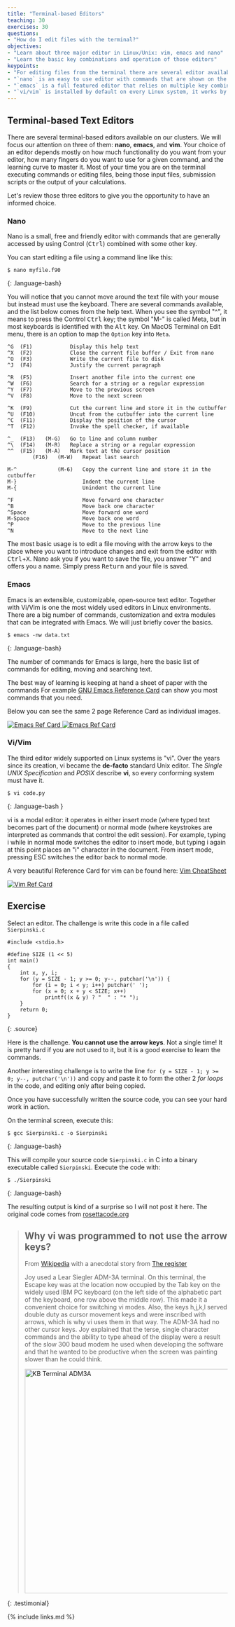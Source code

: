 ```yaml
---
title: "Terminal-based Editors"
teaching: 30
exercises: 30
questions:
- "How do I edit files with the terminal?"
objectives:
- "Learn about three major editor in Linux/Unix: vim, emacs and nano"
- "Learn the basic key combinations and operation of those editors"
keypoints:
- "For editing files from the terminal there are several editor available"
- "`nano` is an easy to use editor with commands that are shown on the bottom, good for beginners."
- "`emacs` is a full featured editor that relies on multiple key combinations to control its operation."
- "`vi/vim` is installed by default on every Linux system, it works by changing between 'modes'"
---
```


## Terminal-based Text Editors

There are several terminal-based editors available on our clusters. We
will focus our attention on three of them: **nano**, **emacs**, and **vim**. Your
choice of an editor depends mostly on how much functionality do you want
from your editor, how many fingers do you want to use for a given
command, and the learning curve to master it. Most of your time you are on the terminal executing
commands or editing files, being those input files, submission scripts
or the output of your calculations.

Let\'s review those three editors to give you the opportunity to have an
informed choice.

### Nano

Nano is a small, free and friendly editor with commands that are generally accessed by using Control (<kbd>Ctrl</kbd>) combined with some other key.

You can start editing a file using a command line like this:

~~~
$ nano myfile.f90
~~~
{: .language-bash}

You will notice that you cannot move around the text file with your mouse but instead must use the keyboard.
There are several commands available, and the list below comes from the help text.
When you see the symbol \"\^\", it means to press the Control <kbd>Ctrl</kbd> key; the symbol \"M-\" is called Meta, but in most keyboards is identified with the <kbd>Alt</kbd> key. On MacOS Terminal on Edit menu, there is an option to map the `Option` key into `Meta`.

    ^G  (F1)            Display this help text
    ^X  (F2)            Close the current file buffer / Exit from nano
    ^O  (F3)            Write the current file to disk
    ^J  (F4)            Justify the current paragraph

    ^R  (F5)            Insert another file into the current one
    ^W  (F6)            Search for a string or a regular expression
    ^Y  (F7)            Move to the previous screen
    ^V  (F8)            Move to the next screen

    ^K  (F9)            Cut the current line and store it in the cutbuffer
    ^U  (F10)           Uncut from the cutbuffer into the current line
    ^C  (F11)           Display the position of the cursor
    ^T  (F12)           Invoke the spell checker, if available

    ^_  (F13)   (M-G)   Go to line and column number
    ^\  (F14)   (M-R)   Replace a string or a regular expression
    ^^  (F15)   (M-A)   Mark text at the cursor position
            (F16)   (M-W)   Repeat last search

    M-^             (M-6)   Copy the current line and store it in the cutbuffer
    M-}                     Indent the current line
    M-{                     Unindent the current line

    ^F                      Move forward one character
    ^B                      Move back one character
    ^Space                  Move forward one word
    M-Space                 Move back one word
    ^P                      Move to the previous line
    ^N                      Move to the next line

<!--
    ^A                      Move to the beginning of the current line
    ^E                      Move to the end of the current line
    M-(             (M-9)   Move to the beginning of the current paragraph
    M-)             (M-0)   Move to the end of the current paragraph
    M-\             (M-|)   Move to the first line of the file
    M-/             (M-?)   Move to the last line of the file

    M-]                     Move to the matching bracket
    M--             (M-\_)   Scroll up one line without scrolling the cursor
    M-+             (M-=)   Scroll down one line without scrolling the cursor

    M-<             (M-,)   Switch to the previous file buffer
    M->             (M-.)   Switch to the next file buffer

    M-V                     Insert the next keystroke verbatim
    ^I                      Insert a tab at the cursor position
    ^M                      Insert a newline at the cursor position
    ^D                      Delete the character under the cursor
    ^H                      Delete the character to the left of the cursor
    M-T                     Cut from the cursor position to the end of the file

    M-J                     Justify /_staticthe entire file
    M-D                     Count the number of words, lines, and characters
    ^L                      Refresh (redraw) the current screen

    M-X                     Help mode enable/disable
    M-C                     Constant cursor position display enable/disable
    M-O                     Use of one more line for editing enable/disable
    M-S                     Smooth scrolling enable/disable
    M-P                     Whitespace display enable/disable
    M-Y                     Color syntax highlighting enable/disable

    M-H                     Smart home key enable/disable
    M-I                     Auto indent enable/disable
    M-K                     Cut to end enable/disable
    M-L                     Long line wrapping enable/disable
    M-Q                     Conversion of typed tabs to spaces enable/disable

    M-B                     Backup files enable/disable
    M-F                     Multiple file buffers enable/disable
    M-M                     Mouse support enable/disable
    M-N                     No conversion from DOS/Mac format enable/disable
    M-Z                     Suspension enable/disable
-->

The most basic usage is to edit a file moving with the arrow keys to the place where you want to introduce changes and exit from the editor with <kbd>Ctrl</kbd>+<kbd>X</kbd>. Nano ask you if you want to save the file, you answer \"Y\" and offers you a name. Simply press <kbd>Return</kbd> and your file is saved.

### Emacs

Emacs is an extensible, customizable, open-source text editor. Together
with Vi/Vim is one the most widely used editors in Linux environments.
There are a big number of commands, customization and extra modules
that can be integrated with Emacs. We will just briefly cover the
basics.

~~~
$ emacs -nw data.txt
~~~
{: .language-bash}

The number of commands for Emacs is large, here the basic list of
commands for editing, moving and searching text.

The best way of learning is keeping at hand a sheet of paper with the commands
For example [GNU Emacs Reference Card](https://www.gnu.org/software/emacs/refcards/pdf/refcard.pdf) can show you most commands that you need.

Below you can see the same 2 page Reference Card as individual images.

<a href="{{ page.root }}/fig/refcard-0.png">
  <img src="{{ page.root }}/fig/refcard-0.png" alt="Emacs Ref Card" />
</a>

<a href="{{ page.root }}/fig/refcard-1.png">
  <img src="{{ page.root }}/fig/refcard-1.png" alt="Emacs Ref Card" />
</a>


### Vi/Vim

The third editor widely supported on Linux systems is \"vi\". Over the
years since its creation, vi became the **de-facto** standard Unix
editor. The *Single UNIX Specification* and *POSIX* describe **vi**, so every conforming system must have it.

~~~
$ vi code.py
~~~
{: .language-bash }

vi is a modal editor: it operates in either insert mode (where typed
text becomes part of the document) or normal mode (where keystrokes are
interpreted as commands that control the edit session). For example,
typing i while in normal mode switches the editor to insert mode, but
typing i again at this point places an \"i\" character in the document.
From insert mode, pressing ESC switches the editor back to normal mode.

A very beautiful Reference Card for vim can be found here: [Vim CheatSheet](http://vimcheatsheet.com/)


<a href="https://external-preview.redd.it/iigrixvxp5aYN9ox7Gr1dfI_rhLRotWlLsCafjJqjEQ.png?auto=webp&s=1594ddc17408cb9186a73c2a6d1a1bf1e00769dd">
  <img src="https://external-preview.redd.it/iigrixvxp5aYN9ox7Gr1dfI_rhLRotWlLsCafjJqjEQ.png?auto=webp&s=1594ddc17408cb9186a73c2a6d1a1bf1e00769dd" alt="Vim Ref Card" />
</a>


## Exercise

Select an editor. The challenge is write this code in a file called `Sierpinski.c`

~~~
#include <stdio.h>

#define SIZE (1 << 5)
int main()
{
    int x, y, i;
    for (y = SIZE - 1; y >= 0; y--, putchar('\n')) {
        for (i = 0; i < y; i++) putchar(' ');
        for (x = 0; x + y < SIZE; x++)
            printf((x & y) ? "  " : "* ");
    }
    return 0;
}

~~~
{: .source}

Here is the challenge. **You cannot use the arrow keys**. Not a single time!
It is pretty hard if you are not used to it, but it is a good exercise to learn the commands.

Another interesting challenge is to write the line `for (y = SIZE - 1; y >= 0; y--, putchar('\n'))` and copy and paste it to form the other 2 *for loops* in the code, and editing only after being copied.

Once you have successfully written the source code, you can see your hard work in action.

On the terminal screen, execute this:

~~~
$ gcc Sierpinski.c -o Sierpinski
~~~
{: .language-bash}

This will compile your source code `Sierpinski.c` in C into a binary executable called `Sierpinski`. Execute the code with:

~~~
$ ./Sierpinski
~~~
{: .language-bash}

The resulting output is kind of a surprise so I will not post it here.
The original code comes from [rosettacode.org](http://www.rosettacode.org/wiki/Sierpinski_triangle#C)


> ## Why vi was programmed to not use the arrow keys?
>
>From [Wikipedia](https://en.wikipedia.org/wiki/Vi) with a anecdotal story from [The register](https://www.theregister.co.uk/2003/09/11/bill_joys_greatest_gift/)
>
> Joy used a Lear Siegler ADM-3A terminal. On this terminal, the Escape key was at the location now occupied by the Tab key on the widely used IBM PC keyboard (on the left side of the alphabetic part of the keyboard, one row above the middle row). This made it a convenient choice for switching vi modes. Also, the keys h,j,k,l served double duty as cursor movement keys and were inscribed with arrows, which is why vi uses them in that way. The ADM-3A had no other cursor keys. Joy explained that the terse, single character commands and the ability to type ahead of the display were a result of the slow 300 baud modem he used when developing the software and that he wanted to be productive when the screen was painting slower than he could think.
>
>
> <a title="No machine-readable author provided. StuartBrady assumed (based on copyright claims). [CC BY-SA 3.0 (http://creativecommons.org/licenses/by-sa/3.0/)], via Wikimedia Commons" href="https://commons.wikimedia.org/wiki/File:KB_Terminal_ADM3A.svg"><img width="512" alt="KB Terminal ADM3A" src="https://upload.wikimedia.org/wikipedia/commons/thumb/a/a0/KB_Terminal_ADM3A.svg/512px-KB_Terminal_ADM3A.svg.png"></a>
>
>
{: .testimonial}

{% include links.md %}
